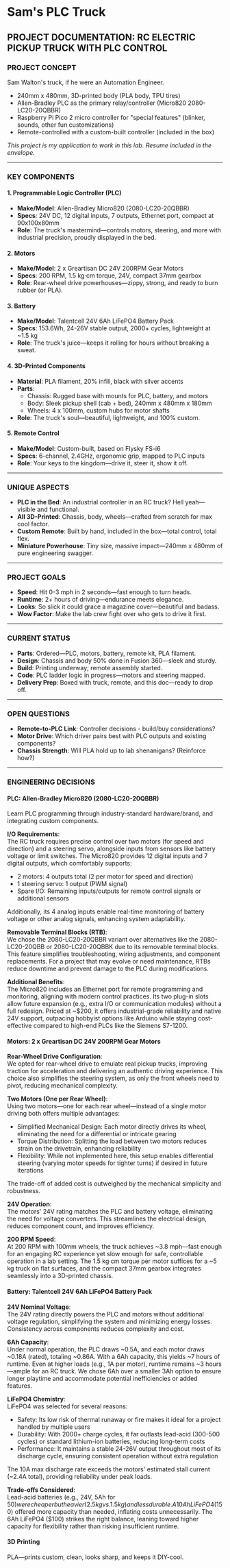 # Sam's PLC Truck

## PROJECT DOCUMENTATION: RC ELECTRIC PICKUP TRUCK WITH PLC CONTROL

### PROJECT CONCEPT

Sam Walton's truck, if he were an Automation Engineer.

- 240mm x 480mm, 3D-printed body (PLA body, TPU tires)
- Allen-Bradley PLC as the primary relay/controller (Micro820 2080-LC20-20QBBR)
- Raspberry Pi Pico 2 micro controller for "special features" (blinker, sounds, other fun customizations)
- Remote-controlled with a custom-built controller (included in the box)

*This project is my application to work in this lab. Resume included in the envelope.*

---

### KEY COMPONENTS

#### 1. Programmable Logic Controller (PLC)
- **Make/Model**: Allen-Bradley Micro820 (2080-LC20-20QBBR)
- **Specs**: 24V DC, 12 digital inputs, 7 outputs, Ethernet port, compact at 90x100x80mm
- **Role**: The truck's mastermind—controls motors, steering, and more with industrial precision, proudly displayed in the bed.

#### 2. Motors
- **Make/Model**: 2 x Greartisan DC 24V 200RPM Gear Motors
- **Specs**: 200 RPM, 1.5 kg·cm torque, 24V, compact 37mm gearbox
- **Role**: Rear-wheel drive powerhouses—zippy, strong, and ready to burn rubber (or PLA).

#### 3. Battery
- **Make/Model**: Talentcell 24V 6Ah LiFePO4 Battery Pack
- **Specs**: 153.6Wh, 24-26V stable output, 2000+ cycles, lightweight at ~1.5 kg
- **Role**: The truck's juice—keeps it rolling for hours without breaking a sweat.

#### 4. 3D-Printed Components
- **Material**: PLA filament, 20% infill, black with silver accents
- **Parts**:
  - Chassis: Rugged base with mounts for PLC, battery, and motors
  - Body: Sleek pickup shell (cab + bed), 240mm x 480mm x 180mm
  - Wheels: 4 x 100mm, custom hubs for motor shafts
- **Role**: The truck's soul—beautiful, lightweight, and 100% custom.

#### 5. Remote Control
- **Make/Model**: Custom-built, based on Flysky FS-i6
- **Specs**: 6-channel, 2.4GHz, ergonomic grip, mapped to PLC inputs
- **Role**: Your keys to the kingdom—drive it, steer it, show it off.

---

### UNIQUE ASPECTS

- **PLC in the Bed**: An industrial controller in an RC truck? Hell yeah—visible and functional.
- **All 3D-Printed**: Chassis, body, wheels—crafted from scratch for max cool factor.
- **Custom Remote**: Built by hand, included in the box—total control, total flex.
- **Miniature Powerhouse**: Tiny size, massive impact—240mm x 480mm of pure engineering swagger.

---

### PROJECT GOALS

- **Speed**: Hit 0-3 mph in 2 seconds—fast enough to turn heads.
- **Runtime**: 2+ hours of driving—endurance meets elegance.
- **Looks**: So slick it could grace a magazine cover—beautiful and badass.
- **Wow Factor**: Make the lab crew fight over who gets to drive it first.

---

### CURRENT STATUS

- **Parts**: Ordered—PLC, motors, battery, remote kit, PLA filament.
- **Design**: Chassis and body 50% done in Fusion 360—sleek and sturdy.
- **Build**: Printing underway; remote assembly started.
- **Code**: PLC ladder logic in progress—motors and steering mapped.
- **Delivery Prep**: Boxed with truck, remote, and this doc—ready to drop off.

---

### OPEN QUESTIONS

- **Remote-to-PLC Link**: Controller decisions - build/buy considerations?
- **Motor Drive**: Which driver pairs best with PLC outputs and existing components?
- **Chassis Strength**: Will PLA hold up to lab shenanigans? (Reinforce how?)

---

### ENGINEERING DECISIONS

#### PLC: Allen-Bradley Micro820 (2080-LC20-20QBBR)

Learn PLC programming through industry-standard hardware/brand, and integrating custom components.

**I/O Requirements**:  
The RC truck requires precise control over two motors (for speed and direction) and a steering servo, alongside inputs from sensors like battery voltage or limit switches. The Micro820 provides 12 digital inputs and 7 digital outputs, which comfortably supports:
- 2 motors: 4 outputs total (2 per motor for speed and direction)
- 1 steering servo: 1 output (PWM signal)
- Spare I/O: Remaining inputs/outputs for remote control signals or additional sensors

Additionally, its 4 analog inputs enable real-time monitoring of battery voltage or other analog signals, enhancing system adaptability.

**Removable Terminal Blocks (RTB)**:  
We chose the 2080-LC20-20QBBR variant over alternatives like the 2080-LC20-20QBB or 2080-LC20-20QBBK due to its removable terminal blocks. This feature simplifies troubleshooting, wiring adjustments, and component replacements. For a project that may evolve or need maintenance, RTBs reduce downtime and prevent damage to the PLC during modifications.

**Additional Benefits**:  
The Micro820 includes an Ethernet port for remote programming and monitoring, aligning with modern control practices. Its two plug-in slots allow future expansion (e.g., extra I/O or communication modules) without a full redesign. Priced at ~$200, it offers industrial-grade reliability and native 24V support, outpacing hobbyist options like Arduino while staying cost-effective compared to high-end PLCs like the Siemens S7-1200.

#### Motors: 2 x Greartisan DC 24V 200RPM Gear Motors

**Rear-Wheel Drive Configuration**:  
We opted for rear-wheel drive to emulate real pickup trucks, improving traction for acceleration and delivering an authentic driving experience. This choice also simplifies the steering system, as only the front wheels need to pivot, reducing mechanical complexity.

**Two Motors (One per Rear Wheel)**:  
Using two motors—one for each rear wheel—instead of a single motor driving both offers multiple advantages:
- Simplified Mechanical Design: Each motor directly drives its wheel, eliminating the need for a differential or intricate gearing
- Torque Distribution: Splitting the load between two motors reduces strain on the drivetrain, enhancing reliability
- Flexibility: While not implemented here, this setup enables differential steering (varying motor speeds for tighter turns) if desired in future iterations

The trade-off of added cost is outweighed by the mechanical simplicity and robustness.

**24V Operation**:  
The motors' 24V rating matches the PLC and battery voltage, eliminating the need for voltage converters. This streamlines the electrical design, reduces component count, and improves efficiency.

**200 RPM Speed**:  
At 200 RPM with 100mm wheels, the truck achieves ~3.8 mph—fast enough for an engaging RC experience yet slow enough for safe, controllable operation in a lab setting. The 1.5 kg·cm torque per motor suffices for a ~5 kg truck on flat surfaces, and the compact 37mm gearbox integrates seamlessly into a 3D-printed chassis.

#### Battery: Talentcell 24V 6Ah LiFePO4 Battery Pack

**24V Nominal Voltage**:  
The 24V rating directly powers the PLC and motors without additional voltage regulation, simplifying the system and minimizing energy losses. Consistency across components reduces complexity and cost.

**6Ah Capacity**:  
Under normal operation, the PLC draws ~0.5A, and each motor draws ~0.18A (rated), totaling ~0.86A. With a 6Ah capacity, this yields ~7 hours of runtime. Even at higher loads (e.g., 1A per motor), runtime remains ~3 hours—ample for an RC truck. We chose 6Ah over a smaller 3Ah option to ensure longer playtime and accommodate potential inefficiencies or added features.

**LiFePO4 Chemistry**:  
LiFePO4 was selected for several reasons:
- Safety: Its low risk of thermal runaway or fire makes it ideal for a project handled by multiple users
- Durability: With 2000+ charge cycles, it far outlasts lead-acid (300-500 cycles) or standard lithium-ion batteries, reducing long-term costs
- Performance: It maintains a stable 24-26V output throughout most of its discharge cycle, ensuring consistent operation without extra regulation

The 10A max discharge rate exceeds the motors' estimated stall current (~2.4A total), providing reliability under peak loads.

**Trade-offs Considered**:  
Lead-acid batteries (e.g., 24V, 5Ah for $50) were cheaper but heavier (2.5 kg vs. 1.5 kg) and less durable. A 10Ah LiFePO4 ($150) offered more capacity than needed, inflating costs unnecessarily. The 6Ah LiFePO4 ($100) strikes the right balance, leaning toward higher capacity for flexibility rather than risking insufficient runtime.

#### 3D Printing
PLA—prints custom, clean, looks sharp, and keeps it DIY-cool.

